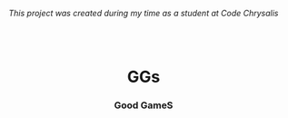 <p align="center"><i>This project was created during my time as a student at Code Chrysalis</i></p>
<br>
<br>

<h1 align="center">GGs</h1>
<h3 align="center">Good GameS</h3>
